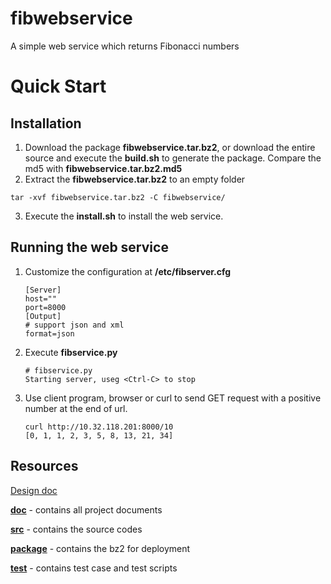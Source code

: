 # fibwebservice
A simple web service which returns Fibonacci numbers
# Quick Start
## Installation
1. Download the package **fibwebservice.tar.bz2**, or download the entire source and execute the **build.sh** to generate the package. Compare the md5 with **fibwebservice.tar.bz2.md5**
2. Extract the **fibwebservice.tar.bz2** to an empty folder
<pre>
<code>tar -xvf fibwebservice.tar.bz2 -C fibwebservice/</code>
</pre>
3. Execute the **install.sh** to install the web service.

## Running the web service
1. Customize the configuration at **/etc/fibserver.cfg**

   ```
   [Server]
   host=""
   port=8000
   [Output]
   # support json and xml
   format=json
   ```
2. Execute **fibservice.py**

    ```
    # fibservice.py
    Starting server, useg <Ctrl-C> to stop
    ```
3. Use client program, browser or curl to send GET request with a positive number at the end of url.

    ```
    curl http://10.32.118.201:8000/10
    [0, 1, 1, 2, 3, 5, 8, 13, 21, 34]
    ```

## Resources

[Design doc](doc/func_spec.md)

[**doc**](doc/) - contains all project documents

[**src**](src/) - contains the source codes

[**package**](package/) - contains the bz2 for deployment

[**test**](test/) - contains test case and test scripts
